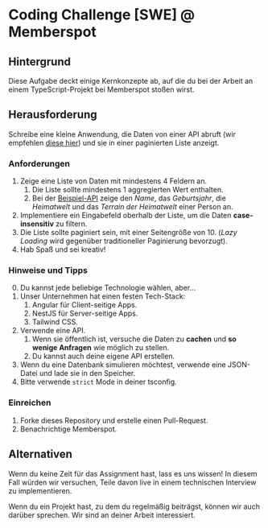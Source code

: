 # Coding Challenge [SWE] @ Memberspot

## Hintergrund

Diese Aufgabe deckt einige Kernkonzepte ab, auf die du bei der Arbeit an einem TypeScript-Projekt bei Memberspot stoßen wirst.

## Herausforderung

Schreibe eine kleine Anwendung, die Daten von einer API abruft (wir empfehlen [diese hier](https://www.swapi.tech/documentation)) und sie in einer paginierten Liste anzeigt.

### Anforderungen

1. Zeige eine Liste von Daten mit mindestens 4 Feldern an.
   1. Die Liste sollte mindestens 1 aggregierten Wert enthalten.
   2. Bei der [Beispiel-API](https://www.swapi.tech/documentation) zeige den _Name_, das _Geburtsjahr_, die _Heimatwelt_ und das _Terrain der Heimatwelt_ einer Person an.
2. Implementiere ein Eingabefeld oberhalb der Liste, um die Daten **case-insensitiv** zu filtern.
3. Die Liste sollte paginiert sein, mit einer Seitengröße von 10. (_Lazy Loading_ wird gegenüber traditioneller Paginierung bevorzugt).
4. Hab Spaß und sei kreativ!

### Hinweise und Tipps

0. Du kannst jede beliebige Technologie wählen, aber...
1. Unser Unternehmen hat einen festen Tech-Stack:
   1. Angular für Client-seitige Apps.
   2. NestJS für Server-seitige Apps.
   3. Tailwind CSS.
2. Verwende eine API.
   1. Wenn sie öffentlich ist, versuche die Daten zu **cachen** und **so wenige Anfragen** wie möglich zu stellen.
   2. Du kannst auch deine eigene API erstellen.
3. Wenn du eine Datenbank simulieren möchtest, verwende eine JSON-Datei und lade sie in den Speicher.
4. Bitte verwende `strict` Mode in deiner tsconfig.

### Einreichen

1. Forke dieses Repository und erstelle einen Pull-Request.
2. Benachrichtige Memberspot.

## Alternativen

Wenn du keine Zeit für das Assignment hast, lass es uns wissen! In diesem Fall würden wir versuchen, Teile davon live in einem technischen Interview zu implementieren.

Wenn du ein Projekt hast, zu dem du regelmäßig beiträgst, können wir auch darüber sprechen. Wir sind an deiner Arbeit interessiert.

